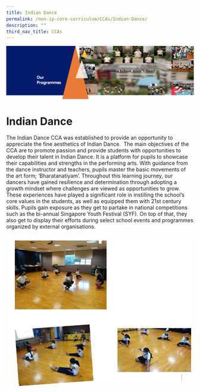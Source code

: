 ```yaml
---
title: Indian Dance
permalink: /non-ip-core-curriculum/CCAs/Indian-Dance/
description: ""
third_nav_title: CCAs
---
```

![](/images/OurProgrammes1.png)

Indian Dance
============

The Indian Dance CCA was established to provide an opportunity to appreciate the fine aesthetics of Indian Dance.  The main objectives of the CCA are to promote passion and provide students with opportunities to develop their talent in Indian Dance. It is a platform for pupils to showcase their capabilities and strengths in the performing arts. With guidance from the dance instructor and teachers, pupils master the basic movements of the art form; ‘Bharatanatiyam’. Throughout this learning journey, our dancers have gained resilience and determination through adopting a growth mindset where challenges are viewed as opportunities to grow. These experiences have played a significant role in instilling the school’s core values in the students, as well as equipped them with 21st century skills. Pupils gain exposure as they get to partake in national competitions such as the bi-annual Singapore Youth Festival (SYF). On top of that, they also get to display their efforts during select school events and programmes organized by external organisations.

![](/images/Indian%20Dance.png)